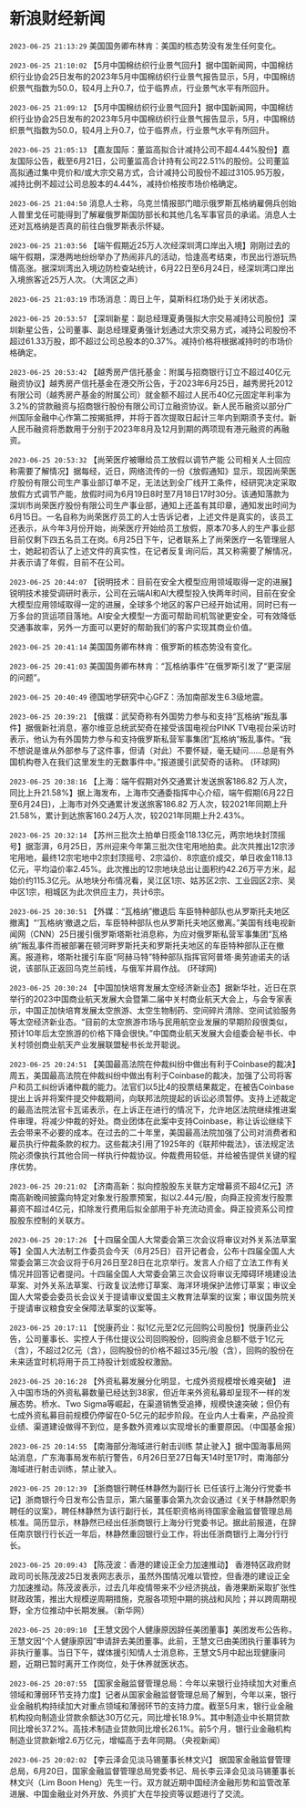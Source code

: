 # 新浪财经新闻
`2023-06-25 21:13:29` 美国国务卿布林肯：美国的核态势没有发生任何变化。

`2023-06-25 21:10:02` 【5月中国棉纺织行业景气回升】据中国新闻网，中国棉纺织行业协会25日发布的2023年5月中国棉纺织行业景气报告显示，5月，中国棉纺织景气指数为50.0，较4月上升0.7，位于临界点，行业景气水平有所回升。

`2023-06-25 21:09:12` 【5月中国棉纺织行业景气回升】据中国新闻网，中国棉纺织行业协会25日发布的2023年5月中国棉纺织行业景气报告显示，5月，中国棉纺织景气指数为50.0，较4月上升0.7，位于临界点，行业景气水平有所回升。

`2023-06-25 21:05:13` 【嘉友国际：董监高拟合计减持公司不超4.44%股份】嘉友国际公告，截至6月21日，公司董监高合计持有公司22.51%的股份。公司董监高拟通过集中竞价和/或大宗交易方式，合计减持公司股份不超过3105.95万股，减持比例不超过公司总股本的4.44%，减持价格按市场价格确定。

`2023-06-25 21:04:50` 消息人士称，乌克兰情报部门暗示俄罗斯瓦格纳雇佣兵创始人普里戈任可能得到了解雇俄罗斯国防部长和其他几名军事官员的承诺。消息人士还对瓦格纳是否真的前往白俄罗斯表示怀疑。

`2023-06-25 21:03:56` 【端午假期近25万人次经深圳湾口岸出入境】刚刚过去的端午假期，深港两地纷纷举办了热闹非凡的活动，恰逢高考结束，市民出行游玩热情高涨。据深圳湾出入境边防检查站统计，6月22日至6月24日，经深圳湾口岸出入境旅客近25万人次。（大湾区之声）

`2023-06-25 21:03:19` 市场消息：周日上午，莫斯科红场仍处于关闭状态。

`2023-06-25 20:53:57` 【深圳新星：副总经理夏勇强拟大宗交易减持公司股份】深圳新星公告，公司董事、副总经理夏勇强计划通过大宗交易方式，减持公司股份不超过61.33万股，即不超过公司总股本的0.37%。减持价格将根据减持时的市场价格确定。

`2023-06-25 20:53:42` 【越秀房产信托基金：附属与招商银行订立不超过40亿元融资协议】越秀房产信托基金在港交所公告，于2023年6月25日，越秀房托2012有限公司（越秀房产基金的附属公司）就金额不超过人民币40亿元固定年利率为3.2%的贷款融资与招商银行股份有限公司订立融资协议。新人民币融资以部分广州国际金融中心作第二按揭抵押，并将于首次提取日起计三年内到期须予支付。新人民币融资将悉数用于分别于2023年8月及12月到期的两项现有港元融资的再融资。

`2023-06-25 20:53:32` 【尚荣医疗被曝给员工放假以调节产能 公司相关人士回应称需要了解情况】据每经，近日，网络流传的一份《放假通知》显示，现因尚荣医疗股份有限公司生产事业部订单不足，无法达到全厂线开工条件，经研究决定采取放假方式调节产能，放假时间为6月19日8时至7月18日17时30分。该通知落款为深圳市尚荣医疗股份有限公司生产事业部，通知上还盖有其印章，通知发出时间为6月15日。一名自称为尚荣医疗员工的人士告诉记者，上述文件是真实的，该员工还表示，从今年3月份开始，尚荣医疗开始给员工放假，原本70多人的生产事业部目前仅剩下四五名员工在岗。6月25日下午，记者联系上了尚荣医疗一名管理层人士，她起初否认了上述文件的真实性，在记者反复询问后，其又称需要了解情况，并表示请了年假，目前不在公司。

`2023-06-25 20:44:07` 【锐明技术：目前在安全大模型应用领域取得一定的进展】锐明技术接受调研时表示，公司在云端AI和AI大模型投入快两年时间，目前在安全大模型应用领域取得一定的进展，全球多个地区的客户已经开始试用，同时已有一万多台的货运项目落地。AI安全大模型一方面可帮助司机驾驶更安全，可有效降低交通事故率，另外一方面可以更好的帮助我们的客户实现其商业价值。

`2023-06-25 20:41:14` 美国国务卿布林肯：俄罗斯的核态势没有变化。

`2023-06-25 20:41:03` 美国国务卿布林肯：“瓦格纳事件”在俄罗斯引发了“更深层的问题”。

`2023-06-25 20:40:49` 德国地学研究中心GFZ：汤加南部发生6.3级地震。

`2023-06-25 20:39:21` 【俄媒：武契奇称有外国势力参与和支持“瓦格纳”叛乱事件】据俄新社消息，塞尔维亚总统武契奇在接受该国电视台PINK TV电视台采访时表示，他认为有外国势力参与和支持俄罗斯私营军事集团“瓦格纳”叛乱事件。“我不想说是谁从外部参与了这件事，但请（对此）不要怀疑，毫无疑问……总是有外国机构卷入在我们这里发生的无数事件中。”报道援引武契奇的话称。 (环球网)

`2023-06-25 20:38:16` 【上海：端午假期对外交通累计发送旅客186.82 万人次，同比上升21.58%】据上海发布，上海市交通委指挥中心介绍，端午假期(6月22日至6月24日)，上海市对外交通累计发送旅客186.82 万人次，较2021年同期上升21.58%，累计到达旅客160.24万人次，较2021年同期上升2.43%。

`2023-06-25 20:32:14` 【苏州三批次土拍单日揽金118.13亿元，两宗地块封顶摇号】据澎湃，6月25日，苏州迎来今年第三批次住宅用地拍卖。此次共推出12宗涉宅用地，最终12宗宅地中2宗封顶摇号、2宗溢价、8宗底价成交，单日收金118.13亿元，平均溢价率2.45%。此次推出的12宗地块总出让面积约42.26万平方米，起始价约115.3亿元。从地块分布情况看，吴江区1宗、姑苏区2宗、工业园区2宗、吴中区1宗，相城区为此次供应主力，共计6宗。

`2023-06-25 20:30:51` 【外媒：“瓦格纳”撤退后 车臣特种部队也从罗斯托夫地区撤离】“‘瓦格纳’撤退之后，车臣特种部队也从罗斯托夫地区撤离。”美国有线电视新闻网（CNN）25日援引俄罗斯塔斯社消息称，为应对俄罗斯私营军事集团“瓦格纳”叛乱事件而被部署在顿河畔罗斯托夫和罗斯托夫地区的车臣特种部队正在撤离。报道称，塔斯社援引车臣“阿赫马特”特种部队指挥官阿普塔·奥劳迪诺夫的话说，该部队正返回乌克兰前线，与俄军并肩作战。 (环球网)

`2023-06-25 20:30:24` 【中国加快培育发展太空经济新业态】据新华社，近日在京举行的2023中国商业航天发展大会暨第二届中关村商业航天大会上，与会专家表示，中国正加快培育发展太空旅游、太空生物制药、空间碎片清除、空间试验服务等太空经济新业态。“目前的太空旅游市场与民用航空业发展的早期阶段很类似，预计10年后太空旅游的价格下降会很快。”中国商业航天发展大会组委会秘书长、中关村领创商业航天产业发展联盟秘书长龙开聪说。

`2023-06-25 20:24:51` 【美国最高法院在仲裁纠纷中做出有利于Coinbase的裁决】周五，美国最高法院在仲裁纠纷中做出有利于Coinbase的裁决，加强了公司将客户和员工纠纷诉诸仲裁的能力。法官们以5比4的投票结果裁定，在被告Coinbase提出上诉并将案件提交仲裁期间，向联邦法院提起的诉讼必须暂停。支持上述裁定的最高法院法官卡瓦诺表示，在上诉正在进行的情况下，允许地区法院继续推进案件审理，将减少仲裁的好处。商业团体在此案中支持Coinbase，称让诉讼继续下去会带来不必要的成本。在过去的二十年里，美国最高法院加强了公司对消费者和雇员执行仲裁条款的权力。这些裁决引用了1925年的《联邦仲裁法》，该法规定法院必须像执行其他合同一样执行仲裁协议。仲裁费用较低，并给被告提供关键的程序优势。

`2023-06-25 20:21:02` 【济南高新：拟向控股股东关联方定增募资不超4亿元】济南高新晚间披露向特定对象发行股票预案，拟以2.44元/股，向舜正投资发行股票募资不超过4亿元，扣除发行费用后拟全部用于补充流动资金。舜正投资系公司控股股东控制的关联方。

`2023-06-25 20:17:26` 【十四届全国人大常委会第三次会议将审议对外关系法草案等】全国人大法制工作委员会今天（6月25日）召开记者会，公布十四届全国人大常委会第三次会议将于6月26日至28日在北京举行。发言人介绍了立法工作有关情况并回答记者提问。十四届全国人大常委会第三次会议将审议无障碍环境建设法草案、对外关系法草案、行政复议法修订草案、海洋环境保护法修订草案；审议全国人大常委会委员长会议关于提请审议爱国主义教育法草案的议案；审议国务院关于提请审议粮食安全保障法草案的议案等。

`2023-06-25 20:17:11` 【悦康药业：拟1亿元至2亿元回购公司股份】悦康药业公告，公司董事长、实控人于伟仕提议公司回购股份，回购资金总额不低于1亿元（含），不超过2亿元（含），回购股份的价格不超过35元/股（含），回购的股份在未来适宜时机将用于员工持股计划或股权激励。

`2023-06-25 20:16:28` 【外资私募发展分化明显，七成外资规模增长难突破】 进入中国市场的外资私募数量已经达到38家，但近年来外资私募却呈现不一样的发展态势。桥水、Two Sigma等崛起，在渠道销售受追捧，规模快速突破；但仍有七成外资私募目前规模仍停留在0-5亿元的起步阶段。在业内人士看来，产品投资业绩、渠道建设做得不到位，是多数外资难以实现增长的重要原因。（中国基金报）

`2023-06-25 20:14:55` 【南海部分海域进行射击训练 禁止驶入】据中国海事局网站消息，广东海事局发布航行警告，6月26日至27日每天14时至17时，南海部分海域进行射击训练，禁止驶入。

`2023-06-25 20:12:39` 【浙商银行聘任林静然为副行长 已任该行上海分行党委书记】浙商银行今日发布公告显示，第六届董事会第九次会议通过《关于林静然职务聘任的议案》，聘任林静然为该行副行长，其任职资格尚待国家金融监督管理总局核准。简历显示，林静然已经出任浙商银行上海分行党委书记。据此前报道，在辞任南京银行行长近一年后，林静然重回银行业工作，将出任浙商银行上海分行行长。

`2023-06-25 20:09:43` 【陈茂波：香港的建设正全力加速推动】 香港特区政府财政司司长陈茂波25日发表网志表示，虽然外围情况难以管控，但香港的建设正全力加速推动。陈茂波表示，过去几年疫情带来不少经济挑战，香港果断采取扩张性财政政策，推出大规模逆周期措施，克服各项短中期的挑战和风险；并以跨周期视野，全方位推动中长期发展。（新华网）

`2023-06-25 20:09:10` 【王慧文因个人健康原因辞任美团董事】美团发布公告称，王慧文因“个人健康原因”申请辞去美团董事。此前，王慧文已由美团执行董事转为非执行董事。当日下午，媒体援引知情人士消息称，王慧文5月中起出现健康问题，近期已暂时离开工作岗位，处于休养就医状态。

`2023-06-25 20:07:55` 【国家金融监督管理总局：今年以来银行业持续加大对重点领域和薄弱环节支持力度】记者从国家金融监督管理总局了解到，今年以来，银行业金融机构持续加大对重点领域和薄弱环节的支持力度。截至5月末，银行业金融机构投向制造业贷款余额达30万亿元，同比增长18.9%。其中制造业中长期贷款同比增长37.2%。高技术制造业贷款同比增长26.1%。前5个月，银行业金融机构制造业贷款新增2.6万亿元，增幅高于去年同期。（央视新闻）

`2023-06-25 20:02:02` 【李云泽会见淡马锡董事长林文兴】 据国家金融监督管理总局，6月20日，国家金融监督管理总局党委书记、局长李云泽会见淡马锡董事长林文兴（Lim Boon Heng）先生一行。双方就近期中国经济金融形势和监管改革进展、中国金融业对外开放、外资扩大在华投资等议题进行了交流。

